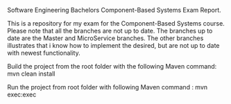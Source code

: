 Software Engineering Bachelors 
Component-Based Systems Exam Report. 

This is a repository for my exam for the Component-Based Systems course. Please note that all the branches are not up to date. The branches up to date are the Master and MicroService branches. The other branches illustrates that i know how to implement the desired, but are not up to date with newest functionality. 




Build the project from the root folder with the following Maven command:
mvn clean install

Run the project from root folder with following Maven command :
mvn exec:exec



